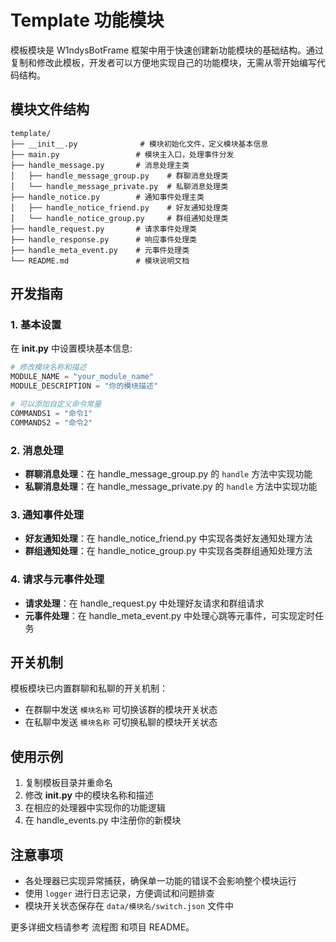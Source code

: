 # Template 功能模块

模板模块是 W1ndysBotFrame 框架中用于快速创建新功能模块的基础结构。通过复制和修改此模板，开发者可以方便地实现自己的功能模块，无需从零开始编写代码结构。

## 模块文件结构

```
template/
├── __init__.py              # 模块初始化文件，定义模块基本信息
├── main.py                 # 模块主入口，处理事件分发
├── handle_message.py       # 消息处理主类
│   ├── handle_message_group.py    # 群聊消息处理类
│   └── handle_message_private.py  # 私聊消息处理类
├── handle_notice.py        # 通知事件处理主类
│   ├── handle_notice_friend.py    # 好友通知处理类
│   └── handle_notice_group.py     # 群组通知处理类
├── handle_request.py       # 请求事件处理类
├── handle_response.py      # 响应事件处理类
├── handle_meta_event.py    # 元事件处理类
└── README.md               # 模块说明文档
```

## 开发指南

### 1. 基本设置

在 **__init__.py** 中设置模块基本信息:

```python
# 修改模块名称和描述
MODULE_NAME = "your_module_name"
MODULE_DESCRIPTION = "你的模块描述"

# 可以添加自定义命令常量
COMMANDS1 = "命令1"
COMMANDS2 = "命令2"
```

### 2. 消息处理

- **群聊消息处理**：在 handle_message_group.py 的 `handle` 方法中实现功能
- **私聊消息处理**：在 handle_message_private.py 的 `handle` 方法中实现功能

### 3. 通知事件处理

- **好友通知处理**：在 handle_notice_friend.py 中实现各类好友通知处理方法
- **群组通知处理**：在 handle_notice_group.py 中实现各类群组通知处理方法

### 4. 请求与元事件处理

- **请求处理**：在 handle_request.py 中处理好友请求和群组请求
- **元事件处理**：在 handle_meta_event.py 中处理心跳等元事件，可实现定时任务

## 开关机制

模板模块已内置群聊和私聊的开关机制：

- 在群聊中发送 `模块名称` 可切换该群的模块开关状态
- 在私聊中发送 `模块名称` 可切换私聊的模块开关状态

## 使用示例

1. 复制模板目录并重命名
2. 修改 **__init__.py** 中的模块名称和描述
3. 在相应的处理器中实现你的功能逻辑
4. 在 handle_events.py 中注册你的新模块

## 注意事项

- 各处理器已实现异常捕获，确保单一功能的错误不会影响整个模块运行
- 使用 `logger` 进行日志记录，方便调试和问题排查
- 模块开关状态保存在 `data/模块名/switch.json` 文件中

更多详细文档请参考 流程图 和项目 README。

